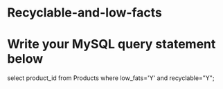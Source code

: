 # Recyclable-and-low-facts
# Write your MySQL query statement below
select product_id from Products where low_fats='Y' and recyclable="Y";


